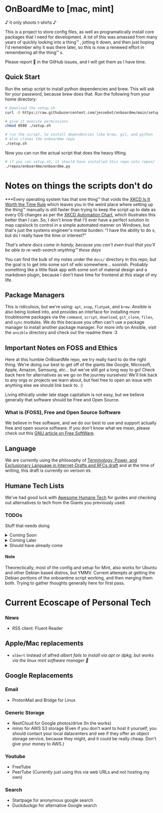 # OnBoardMe to [mac, mint]
 ♪ it only shoots t-shirts ♪

This is a project to store config files, as well as programatically install core packages that I need for development. A lot of this was amassed from many years of quickly looking into a thing™️ , jotting it down, and then just hoping I'd remember why it was there later, so this is now a renewed effort in remembering all the thing™️ s.

Please report 🐛 in the GitHub issues, and I will get them as I have time.

## Quick Start
Run the setup script to install python dependencies and brew. This will ask for your password, because brew does that. Run the following from your home directory:
```bash
# Download the setup.sh
curl -O https://raw.githubusercontent.com/jessebot/onboardme/main/setup.sh

# give it execute permissions
chmod 0500 ./setup.sh

# run the script, to install dependencies like brew, git, and python
# Also clones the onboardme repo
./setup.sh
```

Now you can run the actual script that does the heavy lifting.
```bash
# if you ran setup.sh, it should have installed this repo into repos/
./repos/onboardme/onboardme.py
```

# Notes on things the scripts don't do
***Every operating system has that one thing™️  that voids the [XKCD Is It Worth the Time Rule](https://xkcd.com/1205/) which leaves you in the weird place where setting up the thing™️  manually is still faster than trying to keep the script up to date as every OS changes as per the [XKCD Automation Chart](https://xkcd.com/1319/), which illustrates this better than I can. So, I don't know that I'll ever have a perfect solution to map capslock to control in a simple automated manner on Windows, but that's just the systems engineer's mental burden: "I have the ability to do x, but do I really have the time or interest?"

*That's where docs come in handy, because you can't even trust that you'll be able to re-web-search anything™️  these days*

You can find the bulk of my notes under the `docs/` directory in this repo, but the goal is to get into some sort of wiki somewhere... soonish. Probably something like a little flask app with some sort of material design and a markdown plugin, because I don't have time for frontend at this stage of my life.

## Package Managers
This is ridiculous, but we're using: `apt`, `snap`, `flatpak`, and `brew`. Ansible is also being looked into, and provides an interface for installing more troublesome packages via the `command`, `script`, `download`, `git_clone`, `files`, and `sync` modules. We do this because you often can't use a package manager to install another package manager. For more info on Ansible, visit the `ansible` directory and check out the readme there :3

## Important Notes on FOSS and Ethics
Here at this humble OnBoardMe repo, we try really hard to do the right thing. We're doing our best to get off of the giants like Google, Microsoft, Apple, Amazon, Samsung, etc... but we've still got a long way to go! Check back here for alternatives as we go on the journey ourselves! We'll link back to any orgs or projects we learn about, but feel free to open an issue with anything else we should link back to. :)

  Living ethically under late stage capitalism is not easy, but we believe generally that software should be Free and Open Source.

### What is (FOSS), Free and Open Source Software

We believe in free software, and we do our best to use and support actually free and open source software. If you don't know what we mean, please check out this [GNU article on Free SoftWare](https://www.gnu.org/philosophy/free-sw.en.html).

## Language

We are currently using the philosophy of [Terminology, Power, and Exclusionary Language in Internet-Drafts and RFCs draft](https://datatracker.ietf.org/doc/html/draft-knodel-terminology-09) and at the time of writing, this draft is currently on verison `09`.

## Humane Tech Lists

We've had good luck with [Awesome Humane Tech](https://github.com/humanetech-community/awesome-humane-tech) for guides and checking out alternatives to tech from the Giants you previously used.


### TODOs
Stuff that needs doing
<details>
  <summary>Coming Soon</summary>
  <ul>
  <li>Android notes</li>
  <li>SDR notes</li>
  </ul>
</details>

<details>
  <summary>Coming Later</summary>
  <ul>
  <li>SmartWatch OS</li>
  </ul>
</details>

<details>
  <summary>Should have already come</summary>
  <ul>
  <li> KEYBOARD MAPPINGS: CAPSLOCK TO CONTROL - need for both debian (gnome/xfce menu mappings?) and mac osx</li>
  <li> Move the panel to the side, and add panelettes or whatever they're called</li>
  <li> Setup crontab (or whatever you do on a mac) script to automatically backup into configurable repo (default to this repo):</li>
    <li> RSS feeds OPML</li>
    <li> FreeTube/NewPipe subscriptions OPML/db</li>
  <li> Add chat software</li>
  <li> Add NextCloud stuff <li> at least try News, Recipes, and Talk</li>
  <li> Overview of current configs maintained by this script?</li>
  <li> Which email clients to support? MUTT? ThunderGuy?</li>
  <li> Alfred</li>
    <ul>
    <li> Find FOSS replacement?</li>
    <li> Personal settings for alfred</li>
    </ul>
  </ul>
</details>

#### Note

Theorectically, most of the config and setup for Mint, also works for Ubuntu and other Debian based distros, but YMMV.
Current attempts at getting the Debian portions of the onboardme script working, and then merging them both. Trying to gather thoughts generally here for first pass.

# Current Ecoscape of Personal Tech

### News

- RSS client: Fluent Reader

## Apple/Mac replacements

- `albert` instead of alfred
*albert fails to install via apt or dpkg, but works via the linux mint software manager :shrug:*

## Google Replacements

### Email

- ProtonMail and Bridge for Linux

### Generic Storage

- NextCloud for Google photos/drive (In the works)
- minio for AWS S3 storage
  (Even if you don't want to host it yourself, you should contact your local datacenters and see if they offer an object storage service, because they might, and it could be really cheap. Don't give your money to AWS.)

### Youtube

- FreeTube
- PeerTube (Currently just using this via web URLs and not hosting my own)

### Search

- Startpage for anonymous google search
- Duckduckgo for alternative Google search
